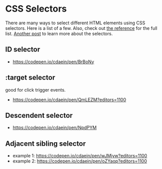 # CSS Selectors

There are many ways to select different HTML elements using CSS selectors. Here is a list of a few. Also, check out [the reference](https://www.w3schools.com/cssref/css_selectors.asp) for the full list. [Another post](https://code.tutsplus.com/tutorials/the-30-css-selectors-you-must-memorize--net-16048) to learn more about the selectors.

## ID selector
- https://codepen.io/cdaein/pen/BrBoNy

## :target selector
good for click trigger events.
- https://codepen.io/cdaein/pen/QmLEZM?editors=1100

## Descendent selector
- https://codepen.io/cdaein/pen/NpdPYM

## Adjacent sibling selector
- example 1: https://codepen.io/cdaein/pen/wJMjyw?editors=1100
- example 2: https://codepen.io/cdaein/pen/oZYaop?editors=1100


